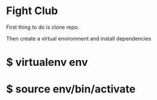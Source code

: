# Fight Club

First thing to do is clone repo.

Then create a virtual environment and install dependencies

# $ virtualenv env
# $ source env/bin/activate
